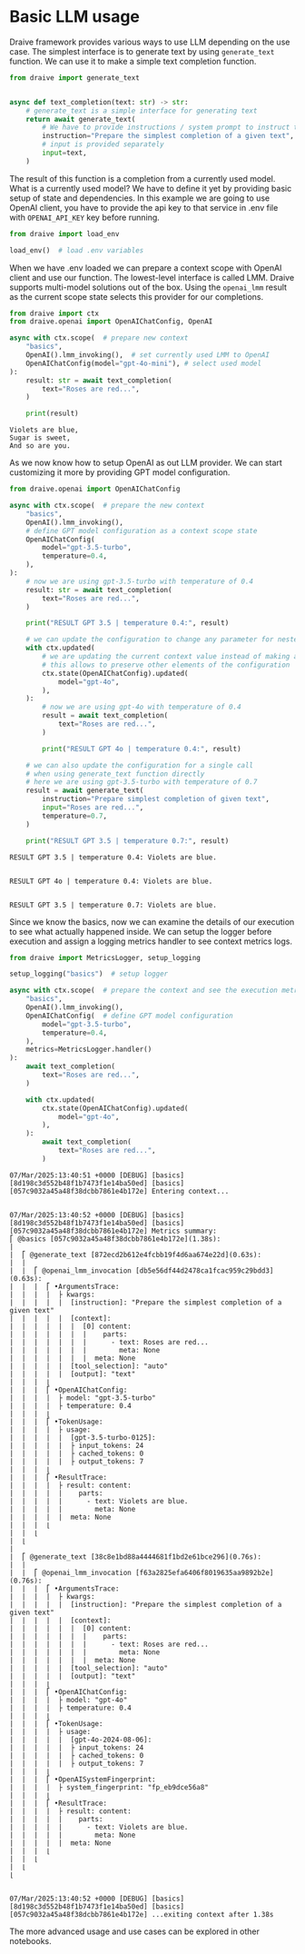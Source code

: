 # Basic LLM usage

Draive framework provides various ways to use LLM depending on the use case. The simplest interface is to generate text by using `generate_text` function. We can use it to make a simple text completion function.


```python
from draive import generate_text


async def text_completion(text: str) -> str:
    # generate_text is a simple interface for generating text
    return await generate_text(
        # We have to provide instructions / system prompt to instruct the model
        instruction="Prepare the simplest completion of a given text",
        # input is provided separately
        input=text,
    )
```

The result of this function is a completion from a currently used model. What is a currently used model? We have to define it yet by providing basic setup of state and dependencies. In this example we are going to use OpenAI client, you have to provide the api key to that service in .env file with `OPENAI_API_KEY` key before running.


```python
from draive import load_env

load_env()  # load .env variables
```

When we have .env loaded we can prepare a context scope with OpenAI client and use our function. The lowest-level interface is called LMM. Draive supports multi-model solutions out of the box. Using the `openai_lmm` result as the current scope state selects this provider for our completions.


```python
from draive import ctx
from draive.openai import OpenAIChatConfig, OpenAI

async with ctx.scope(  # prepare new context
    "basics",
    OpenAI().lmm_invoking(),  # set currently used LMM to OpenAI
    OpenAIChatConfig(model="gpt-4o-mini"), # select used model
):
    result: str = await text_completion(
        text="Roses are red...",
    )

    print(result)
```

    Violets are blue,  
    Sugar is sweet,  
    And so are you.


As we now know how to setup OpenAI as out LLM provider. We can start customizing it more by providing GPT model configuration.


```python
from draive.openai import OpenAIChatConfig

async with ctx.scope(  # prepare the new context
    "basics",
    OpenAI().lmm_invoking(),
    # define GPT model configuration as a context scope state
    OpenAIChatConfig(
        model="gpt-3.5-turbo",
        temperature=0.4,
    ),
):
    # now we are using gpt-3.5-turbo with temperature of 0.4
    result: str = await text_completion(
        text="Roses are red...",
    )

    print("RESULT GPT 3.5 | temperature 0.4:", result)

    # we can update the configuration to change any parameter for nested context
    with ctx.updated(
        # we are updating the current context value instead of making a new one
        # this allows to preserve other elements of the configuration
        ctx.state(OpenAIChatConfig).updated(
            model="gpt-4o",
        ),
    ):
        # now we are using gpt-4o with temperature of 0.4
        result = await text_completion(
            text="Roses are red...",
        )

        print("RESULT GPT 4o | temperature 0.4:", result)

    # we can also update the configuration for a single call
    # when using generate_text function directly
    # here we are using gpt-3.5-turbo with temperature of 0.7
    result = await generate_text(
        instruction="Prepare simplest completion of given text",
        input="Roses are red...",
        temperature=0.7,
    )

    print("RESULT GPT 3.5 | temperature 0.7:", result)
```

    RESULT GPT 3.5 | temperature 0.4: Violets are blue.


    RESULT GPT 4o | temperature 0.4: Violets are blue.


    RESULT GPT 3.5 | temperature 0.7: Violets are blue.


Since we know the basics, now we can examine the details of our execution to see what actually happened inside. We can setup the logger before execution and assign a logging metrics handler to see context metrics logs.


```python
from draive import MetricsLogger, setup_logging

setup_logging("basics")  # setup logger

async with ctx.scope(  # prepare the context and see the execution metrics report
    "basics",
    OpenAI().lmm_invoking(),
    OpenAIChatConfig(  # define GPT model configuration
        model="gpt-3.5-turbo",
        temperature=0.4,
    ),
    metrics=MetricsLogger.handler()
):
    await text_completion(
        text="Roses are red...",
    )

    with ctx.updated(
        ctx.state(OpenAIChatConfig).updated(
            model="gpt-4o",
        ),
    ):
        await text_completion(
            text="Roses are red...",
        )
```

    07/Mar/2025:13:40:51 +0000 [DEBUG] [basics] [8d198c3d552b48f1b7473f1e14ba50ed] [basics] [057c9032a45a48f38dcbb7861e4b172e] Entering context...


    07/Mar/2025:13:40:52 +0000 [DEBUG] [basics] [8d198c3d552b48f1b7473f1e14ba50ed] [basics] [057c9032a45a48f38dcbb7861e4b172e] Metrics summary:
    ⎡ @basics [057c9032a45a48f38dcbb7861e4b172e](1.38s):
    |  
    |  ⎡ @generate_text [872ecd2b612e4fcbb19f4d6aa674e22d](0.63s):
    |  |  
    |  |  ⎡ @openai_lmm_invocation [db5e56df44d2478ca1fcac959c29bdd3](0.63s):
    |  |  |  ⎡ •ArgumentsTrace:
    |  |  |  |  ├ kwargs: 
    |  |  |  |  |  [instruction]: "Prepare the simplest completion of a given text"
    |  |  |  |  |  [context]: 
    |  |  |  |  |  |  [0] content: 
    |  |  |  |  |  |  |    parts: 
    |  |  |  |  |  |  |      - text: Roses are red...
    |  |  |  |  |  |  |        meta: None
    |  |  |  |  |  |  |  meta: None
    |  |  |  |  |  [tool_selection]: "auto"
    |  |  |  |  |  [output]: "text"
    |  |  |  ⌊
    |  |  |  ⎡ •OpenAIChatConfig:
    |  |  |  |  ├ model: "gpt-3.5-turbo"
    |  |  |  |  ├ temperature: 0.4
    |  |  |  ⌊
    |  |  |  ⎡ •TokenUsage:
    |  |  |  |  ├ usage: 
    |  |  |  |  |  [gpt-3.5-turbo-0125]: 
    |  |  |  |  |  ├ input_tokens: 24
    |  |  |  |  |  ├ cached_tokens: 0
    |  |  |  |  |  ├ output_tokens: 7
    |  |  |  ⌊
    |  |  |  ⎡ •ResultTrace:
    |  |  |  |  ├ result: content: 
    |  |  |  |  |    parts: 
    |  |  |  |  |      - text: Violets are blue.
    |  |  |  |  |        meta: None
    |  |  |  |  |  meta: None
    |  |  |  ⌊
    |  |  ⌊
    |  ⌊
    |  
    |  ⎡ @generate_text [38c8e1bd88a4444681f1bd2e61bce296](0.76s):
    |  |  
    |  |  ⎡ @openai_lmm_invocation [f63a2825efa6406f8019635aa9892b2e](0.76s):
    |  |  |  ⎡ •ArgumentsTrace:
    |  |  |  |  ├ kwargs: 
    |  |  |  |  |  [instruction]: "Prepare the simplest completion of a given text"
    |  |  |  |  |  [context]: 
    |  |  |  |  |  |  [0] content: 
    |  |  |  |  |  |  |    parts: 
    |  |  |  |  |  |  |      - text: Roses are red...
    |  |  |  |  |  |  |        meta: None
    |  |  |  |  |  |  |  meta: None
    |  |  |  |  |  [tool_selection]: "auto"
    |  |  |  |  |  [output]: "text"
    |  |  |  ⌊
    |  |  |  ⎡ •OpenAIChatConfig:
    |  |  |  |  ├ model: "gpt-4o"
    |  |  |  |  ├ temperature: 0.4
    |  |  |  ⌊
    |  |  |  ⎡ •TokenUsage:
    |  |  |  |  ├ usage: 
    |  |  |  |  |  [gpt-4o-2024-08-06]: 
    |  |  |  |  |  ├ input_tokens: 24
    |  |  |  |  |  ├ cached_tokens: 0
    |  |  |  |  |  ├ output_tokens: 7
    |  |  |  ⌊
    |  |  |  ⎡ •OpenAISystemFingerprint:
    |  |  |  |  ├ system_fingerprint: "fp_eb9dce56a8"
    |  |  |  ⌊
    |  |  |  ⎡ •ResultTrace:
    |  |  |  |  ├ result: content: 
    |  |  |  |  |    parts: 
    |  |  |  |  |      - text: Violets are blue.
    |  |  |  |  |        meta: None
    |  |  |  |  |  meta: None
    |  |  |  ⌊
    |  |  ⌊
    |  ⌊
    ⌊


    07/Mar/2025:13:40:52 +0000 [DEBUG] [basics] [8d198c3d552b48f1b7473f1e14ba50ed] [basics] [057c9032a45a48f38dcbb7861e4b172e] ...exiting context after 1.38s


The more advanced usage and use cases can be explored in other notebooks.

